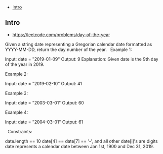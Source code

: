 - [Intro](#intro)

## Intro

- https://leetcode.com/problems/day-of-the-year

Given a string date representing a Gregorian calendar date formatted as YYYY-MM-DD, return the day number of the year.
 
Example 1:

Input: date = "2019-01-09"
Output: 9
Explanation: Given date is the 9th day of the year in 2019.

Example 2:

Input: date = "2019-02-10"
Output: 41

Example 3:

Input: date = "2003-03-01"
Output: 60

Example 4:

Input: date = "2004-03-01"
Output: 61

 
Constraints:

date.length == 10
date[4] == date[7] == '-', and all other date[i]'s are digits
date represents a calendar date between Jan 1st, 1900 and Dec 31, 2019.
